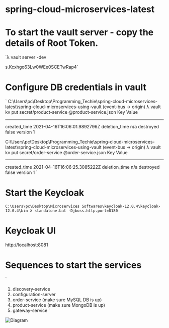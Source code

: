 # spring-cloud-microservices-latest

# To start the vault server - copy the details of Root Token.

`λ vault server -dev

s.Kcxhgo63Lw0WEe0SCETwRap4`

# Configure DB credentials in vault

`
C:\Users\pc\Desktop\Programming_Techie\spring-cloud-microservices-latest\spring-cloud-microservices-using-vault (event-bus -> origin)
λ vault kv put secret/product-service @product-service.json
Key              Value
---              -----
created_time     2021-04-16T16:06:01.9892796Z
deletion_time    n/a
destroyed        false
version          1

C:\Users\pc\Desktop\Programming_Techie\spring-cloud-microservices-latest\spring-cloud-microservices-using-vault (event-bus -> origin)
λ vault kv put secret/order-service @order-service.json
Key              Value
---              -----
created_time     2021-04-16T16:06:25.3085222Z
deletion_time    n/a
destroyed        false
version          1
`

# Start the Keycloak 

`
C:\Users\pc\Desktop\Microservices Softwares\keycloak-12.0.4\keycloak-12.0.4\bin
λ standalone.bat -Djboss.http.port=8180
`

# Keycloak UI

http://localhost:8081

# Sequences to start the services

`
1) discovery-service
2) configuration-server
3) order-service (make sure MySQL DB is up)
4) product-service (make sure MongoDB is up)
5) gateway-service
`

![Diagram](https://user-images.githubusercontent.com/54174687/115062603-26890200-9f08-11eb-94e3-c58e32f4581d.PNG)


